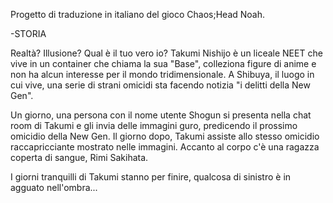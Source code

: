 Progetto di traduzione in italiano del gioco Chaos;Head Noah.

-STORIA

Realtà? Illusione? Qual è il tuo vero io?
Takumi Nishijo è un liceale NEET che vive in un container che chiama la sua "Base", colleziona figure di anime e non ha alcun interesse per il mondo tridimensionale.
A Shibuya, il luogo in cui vive, una serie di strani omicidi sta facendo notizia "i delitti della New Gen".

Un giorno, una persona con il nome utente Shogun si presenta nella chat room di Takumi e gli invia delle immagini guro, predicendo il prossimo omicidio della New Gen.
Il giorno dopo, Takumi assiste allo stesso omicidio raccapricciante mostrato nelle immagini.
Accanto al corpo c'è una ragazza coperta di sangue, Rimi Sakihata.

I giorni tranquilli di Takumi stanno per finire, qualcosa di sinistro è in agguato nell'ombra...
